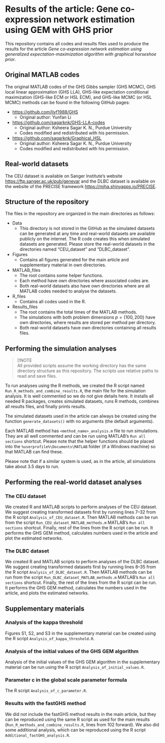 
# Results of the article: Gene co-expression network estimation using GEM with GHS prior

This repository contains all codes and results files used to produce the
results for the article *Gene co-expression network estimation using
generalized expectation-maximization algorithm with graphical horseshoe
prior*.

## Original MATLAB codes

The original MATLAB codes of the GHS Gibbs sampler (GHS MCMC), GHS local
linear approximation (GHS LLA), GHS-like expectation conditional
maximization (GHS-like ECM or HSL ECM), and GHS-like MCMC (or HSL MCMC)
methods can be found in the following GitHub pages:

- <https://github.com/liyf1988/GHS>
  - Original author: Yunfan Li
- <https://github.com/sagarknk/GHS-LLA-codes>
  - Original author: Ksheera Sagar K. N., Purdue University
  - Codes modified and redistributed with his permission.
- <https://github.com/sagarknk/Graphical_HSL>
  - Original author: Ksheera Sagar K. N., Purdue University
  - Codes modified and redistributed with his permission.

## Real-world datasets

The CEU dataset is available on Sanger Institute’s website
<https://ftp.sanger.ac.uk/pub/genevar> and the DLBC dataset is available
on the website of the PRECISE framework
<https://mjha.shinyapps.io/PRECISE>.

## Structure of the repository

The files in the repository are organized in the main directories as
follows:

- Data
  - This directory is not stored in the GitHub as the simulated datasets
    can be generated at any time and real-world datasets are available
    publicly on the internet. The R code creates this when simulated
    datasets are generated. Please store the real-world datasets in the
    directories named “CEU_dataset” and “DLBC_dataset”.
- Figures
  - Contains all figures generated for the main article and
    supplementary material in own directories.
- MATLAB_files
  - The root contains some helper functions.
  - Each method have own directories where associated codes are.
  - Both real-world datasets also have own directories where are all
    MATLAB codes needed to analyse the datasets.
- R_files
  - Contains all codes used in the R.
- Results_files
  - The root contains the total times of the MATLAB methods.
  - The simulations with both problem dimensions $p = \{100, 200\}$ have
    own directories, where results are stored per method per directory.
  - Both real-world datasets have own directories containing all results
    files.

## Performing the simulation analyses

> [!NOTE\
> All provided scripts assume the working directory has the
> same directory structure as this repository. The scripts use relative
> paths to read and save files.

To run analyses using the R methods, we created the R script named
`Run_R_methods_and_combine_results.R`, the main file for the simulation
analysis. It is well commented so we do not give details here. It
installs all needed R packages, creates simulated datasets, runs R
methods, combines all results files, and finally prints results.

The simulated datasets used in the article can always be created using
the function `generate_datasets()` with no arguments (the default
arguments).

Each MATLAB method has `<method_name>_analysis.m` file to run
simulations. They are all well commented and can be run using MATLAB’s
`Run all sections` shortcut. Please note that the helper functions
should be placed into the `%userprofile%\Documents\MATLAB` folder (if a
Windows machine) so that MATLAB can find these.

Please note that if a similar system is used, as in the article, all
simulations take about 3.5 days to run.

## Performing the real-world dataset analyses

### The CEU dataset

We created R and MATLAB scripts to perform analyses of the CEU dataset.
We suggest creating transformed datasets first by running lines 7–32
from the R script `Analysis_of_CEU_dataset.R`. Then MATLAB methods can
be run from the script `Run_CEU_dataset_MATLAB_methods.m` MATLAB’s
`Run all sections` shortcut. Finally, rest of the lines from the R
script can be run. It performs the GHS GEM method, calculates numbers
used in the article and plot the estimated networks.

### The DLBC dataset

We created R and MATLAB scripts to perform analyses of the DLBC dataset.
We suggest creating transformed datasets first by running lines 8–35
from the R script `Analysis_of_DLBC_dataset.R`. Then MATLAB methods can
be run from the script `Run_DLBC_dataset_MATLAB_methods.m` MATLAB’s
`Run all sections` shortcut. Finally, the rest of the lines from the R
script can be run. It performs the GHS GEM method, calculates the
numbers used in the article, and plots the estimated networks.

## Supplementary materials

### Analysis of the kappa threshold

Figures S1, S2, and S3 in the supplementary material can be created
using the R script `Analysis_of_kappa_threshold.R`.

### Analysis of the initial values of the GHS GEM algorithm

Analysis of the initial values of the GHS GEM algorithm in the
supplementary material can be run using the R script
`Analysis_of_initial_values.R`.

### Parameter c in the global scale parameter formula

The R script `Analysis_of_c_parameter.R`.

### Results with the fastGHS method

We did not include the fastGHS method results in the main article, but
they can be reproduced using the same R script as used for the main
results (`Run_R_methods_and_combine_results.R`, lines from 102 forward).
We also did some additional analysis, which can be reproduced using the
R script `Additional_fastGHS_analysis.R`.

